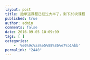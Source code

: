 ```yaml
---
layout: post
title: 跆拳道课程已经过大半了，剩下30次课程
published: true
author: admin
comments: false
date: 2016-09-05 10:09:09
tags: [ ]
categories:
    - '%e6%9c%aa%e5%88%86%e7%b1%bb'
permalink: "2440"
---
```

